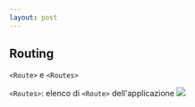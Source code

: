 ```yaml
---
layout: post
---
```


## Routing

`<Route>` e `<Routes>`

`<Routes>`: elenco di `<Route>` dell'applicazione
<img style="max-width: 10em" src="./images/appRoutes.png"/>
